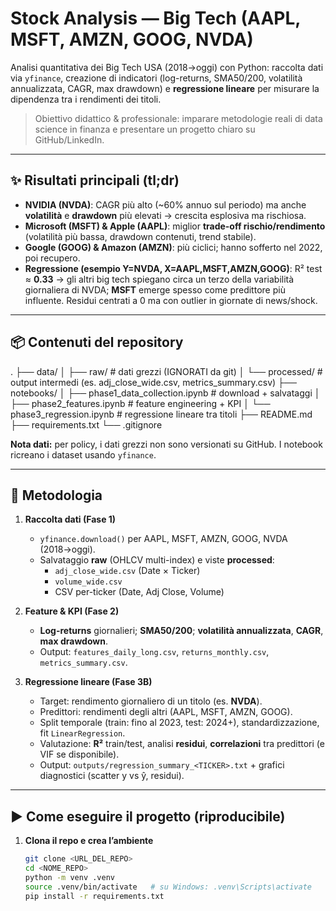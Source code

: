 # Stock Analysis — Big Tech (AAPL, MSFT, AMZN, GOOG, NVDA)

Analisi quantitativa dei Big Tech USA (2018→oggi) con Python: raccolta dati via `yfinance`, creazione di indicatori (log-returns, SMA50/200, volatilità annualizzata, CAGR, max drawdown) e **regressione lineare** per misurare la dipendenza tra i rendimenti dei titoli.

> Obiettivo didattico & professionale: imparare metodologie reali di data science in finanza e presentare un progetto chiaro su GitHub/LinkedIn.

---

## ✨ Risultati principali (tl;dr)
- **NVIDIA (NVDA)**: CAGR più alto (~60% annuo sul periodo) ma anche **volatilità** e **drawdown** più elevati → crescita esplosiva ma rischiosa.
- **Microsoft (MSFT) & Apple (AAPL)**: miglior **trade-off rischio/rendimento** (volatilità più bassa, drawdown contenuti, trend stabile).
- **Google (GOOG) & Amazon (AMZN)**: più ciclici; hanno sofferto nel 2022, poi recupero.
- **Regressione (esempio Y=NVDA, X=AAPL,MSFT,AMZN,GOOG)**: R² test ≈ **0.33** → gli altri big tech spiegano circa un terzo della variabilità giornaliera di NVDA; **MSFT** emerge spesso come predittore più influente. Residui centrati a 0 ma con outlier in giornate di news/shock.

---

## 📦 Contenuti del repository
.
├── data/
│ ├── raw/ # dati grezzi (IGNORATI da git)
│ └── processed/ # output intermedi (es. adj_close_wide.csv, metrics_summary.csv)
├── notebooks/
│ ├── phase1_data_collection.ipynb # download + salvataggi
│ ├── phase2_features.ipynb # feature engineering + KPI
│ └── phase3_regression.ipynb # regressione lineare tra titoli
├── README.md
├── requirements.txt
└── .gitignore


**Nota dati:** per policy, i dati grezzi non sono versionati su GitHub. I notebook ricreano i dataset usando `yfinance`.

---

## 🧠 Metodologia

1. **Raccolta dati (Fase 1)**
   - `yfinance.download()` per AAPL, MSFT, AMZN, GOOG, NVDA (2018→oggi).
   - Salvataggio **raw** (OHLCV multi-index) e viste **processed**:
     - `adj_close_wide.csv` (Date × Ticker)
     - `volume_wide.csv`
     - CSV per-ticker (Date, Adj Close, Volume)

2. **Feature & KPI (Fase 2)**
   - **Log-returns** giornalieri; **SMA50/200**; **volatilità annualizzata**, **CAGR**, **max drawdown**.
   - Output: `features_daily_long.csv`, `returns_monthly.csv`, `metrics_summary.csv`.

3. **Regressione lineare (Fase 3B)**
   - Target: rendimento giornaliero di un titolo (es. **NVDA**).
   - Predittori: rendimenti degli altri (AAPL, MSFT, AMZN, GOOG).
   - Split temporale (train: fino al 2023, test: 2024+), standardizzazione, fit `LinearRegression`.
   - Valutazione: **R²** train/test, analisi **residui**, **correlazioni** tra predittori (e VIF se disponibile).
   - Output: `outputs/regression_summary_<TICKER>.txt` + grafici diagnostici (scatter y vs ŷ, residui).

---

## ▶️ Come eseguire il progetto (riproducibile)

1. **Clona il repo e crea l’ambiente**
   ```bash
   git clone <URL_DEL_REPO>
   cd <NOME_REPO>
   python -m venv .venv
   source .venv/bin/activate   # su Windows: .venv\Scripts\activate
   pip install -r requirements.txt


